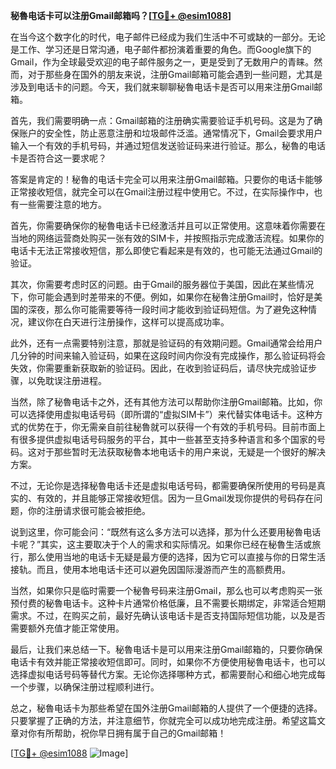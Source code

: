 **秘魯电话卡可以注册Gmail邮箱吗？[[TG💪+ @esim1088](https://t.me/s/esim1088)]**

在当今这个数字化的时代，电子邮件已经成为我们生活中不可或缺的一部分。无论是工作、学习还是日常沟通，电子邮件都扮演着重要的角色。而Google旗下的Gmail，作为全球最受欢迎的电子邮件服务之一，更是受到了无数用户的青睐。然而，对于那些身在国外的朋友来说，注册Gmail邮箱可能会遇到一些问题，尤其是涉及到电话卡的问题。今天，我们就来聊聊秘魯电话卡是否可以用来注册Gmail邮箱。

首先，我们需要明确一点：Gmail邮箱的注册确实需要验证手机号码。这是为了确保账户的安全性，防止恶意注册和垃圾邮件泛滥。通常情况下，Gmail会要求用户输入一个有效的手机号码，并通过短信发送验证码来进行验证。那么，秘魯的电话卡是否符合这一要求呢？

答案是肯定的！秘魯的电话卡完全可以用来注册Gmail邮箱。只要你的电话卡能够正常接收短信，就完全可以在Gmail注册过程中使用它。不过，在实际操作中，也有一些需要注意的地方。

首先，你需要确保你的秘魯电话卡已经激活并且可以正常使用。这意味着你需要在当地的网络运营商处购买一张有效的SIM卡，并按照指示完成激活流程。如果你的电话卡无法正常接收短信，那么即使它看起来是有效的，也可能无法通过Gmail的验证。

其次，你需要考虑时区的问题。由于Gmail的服务器位于美国，因此在某些情况下，你可能会遇到时差带来的不便。例如，如果你在秘魯注册Gmail时，恰好是美国的深夜，那么你可能需要等待一段时间才能收到验证码短信。为了避免这种情况，建议你在白天进行注册操作，这样可以提高成功率。

此外，还有一点需要特别注意，那就是验证码的有效期问题。Gmail通常会给用户几分钟的时间来输入验证码，如果在这段时间内你没有完成操作，那么验证码将会失效，你需要重新获取新的验证码。因此，在收到验证码后，请尽快完成验证步骤，以免耽误注册进程。

当然，除了秘魯电话卡之外，还有其他方法可以帮助你注册Gmail邮箱。比如，你可以选择使用虚拟电话号码（即所谓的“虚拟SIM卡”）来代替实体电话卡。这种方式的优势在于，你无需亲自前往秘魯就可以获得一个有效的手机号码。目前市面上有很多提供虚拟电话号码服务的平台，其中一些甚至支持多种语言和多个国家的号码。这对于那些暂时无法获取秘魯本地电话卡的用户来说，无疑是一个很好的解决方案。

不过，无论你是选择秘魯电话卡还是虚拟电话号码，都需要确保所使用的号码是真实的、有效的，并且能够正常接收短信。因为一旦Gmail发现你提供的号码存在问题，你的注册请求很可能会被拒绝。

说到这里，你可能会问：“既然有这么多方法可以选择，那为什么还要用秘魯电话卡呢？”其实，这主要取决于个人的需求和实际情况。如果你已经在秘魯生活或旅行，那么使用当地的电话卡无疑是最方便的选择，因为它可以直接与你的日常生活接轨。而且，使用本地电话卡还可以避免因国际漫游而产生的高额费用。

当然，如果你只是临时需要一个秘魯号码来注册Gmail，那么也可以考虑购买一张预付费的秘魯电话卡。这种卡片通常价格低廉，且不需要长期绑定，非常适合短期需求。不过，在购买之前，最好先确认该电话卡是否支持国际短信功能，以及是否需要额外充值才能正常使用。

最后，让我们来总结一下。秘魯电话卡是可以用来注册Gmail邮箱的，只要你确保电话卡有效并能正常接收短信即可。同时，如果你不方便使用秘魯电话卡，也可以选择虚拟电话号码等替代方案。无论你选择哪种方式，都需要耐心和细心地完成每一个步骤，以确保注册过程顺利进行。

总之，秘魯电话卡为那些希望在国外注册Gmail邮箱的人提供了一个便捷的选择。只要掌握了正确的方法，并注意细节，你就完全可以成功地完成注册。希望这篇文章对你有所帮助，祝你早日拥有属于自己的Gmail邮箱！

[[TG💪+ @esim1088](https://t.me/s/esim1088) ![Image](https://i.postimg.cc/4NQfJmqS/Snipaste-2025-05-13-00-14-12.png)]